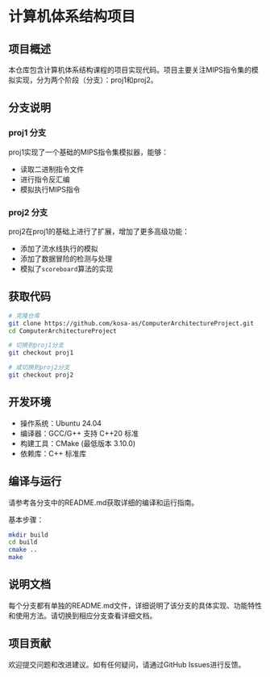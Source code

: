 # 计算机体系结构项目

## 项目概述

本仓库包含计算机体系结构课程的项目实现代码。项目主要关注MIPS指令集的模拟实现，分为两个阶段（分支）：proj1和proj2。

## 分支说明

### proj1 分支

proj1实现了一个基础的MIPS指令集模拟器，能够：
- 读取二进制指令文件
- 进行指令反汇编
- 模拟执行MIPS指令


### proj2 分支

proj2在proj1的基础上进行了扩展，增加了更多高级功能：
- 添加了流水线执行的模拟
- 添加了数据冒险的检测与处理
- 模拟了`scoreboard`算法的实现

## 获取代码

```bash
# 克隆仓库
git clone https://github.com/kosa-as/ComputerArchitectureProject.git
cd ComputerArchitectureProject

# 切换到proj1分支
git checkout proj1

# 或切换到proj2分支
git checkout proj2
```

## 开发环境

- 操作系统：Ubuntu 24.04
- 编译器：GCC/G++ 支持 C++20 标准
- 构建工具：CMake (最低版本 3.10.0)
- 依赖库：C++ 标准库

## 编译与运行

请参考各分支中的README.md获取详细的编译和运行指南。

基本步骤：
```bash
mkdir build
cd build
cmake ..
make
```

## 说明文档

每个分支都有单独的README.md文件，详细说明了该分支的具体实现、功能特性和使用方法。请切换到相应分支查看详细文档。

## 项目贡献

欢迎提交问题和改进建议。如有任何疑问，请通过GitHub Issues进行反馈。 